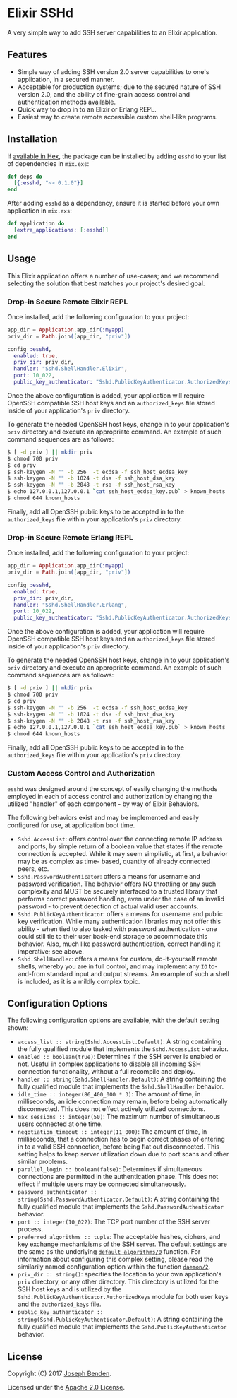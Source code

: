 # Elixir SSHd

A very simple way to add SSH server capabilities to an Elixir application.

## Features

* Simple way of adding SSH version 2.0 server capabilities to one's
  application, in a secured manner.
* Acceptable for production systems; due to the secured nature of
  SSH version 2.0, and the ability of fine-grain access control
  and authentication methods available.
* Quick way to drop in to an Elixir or Erlang REPL.
* Easiest way to create remote accessible custom shell-like
  programs.

## Installation

If [available in Hex](https://hex.pm/docs/publish), the package can be installed
by adding `esshd` to your list of dependencies in `mix.exs`:

```elixir
def deps do
  [{:esshd, "~> 0.1.0"}]
end
```

After adding `esshd` as a dependency, ensure it is started before your own
application in `mix.exs`:

```elixir
def application do
  [extra_applications: [:esshd]]
end
```

## Usage

This Elixir application offers a number of use-cases; and we recommend
selecting the solution that best matches your project's desired goal.

### Drop-in Secure Remote Elixir REPL

Once installed, add the following configuration to your project:

```elixir
app_dir = Application.app_dir(:myapp)
priv_dir = Path.join([app_dir, "priv"])

config :esshd,
  enabled: true,
  priv_dir: priv_dir,
  handler: "Sshd.ShellHandler.Elixir",
  port: 10_022,
  public_key_authenticator: "Sshd.PublicKeyAuthenticator.AuthorizedKeys"
```

Once the above configuration is added, your application will require OpenSSH
compatible SSH host keys and an `authorized_keys` file stored inside of your
application's `priv` directory.

To generate the needed OpenSSH host keys, change in to your application's
`priv` directory and execute an appropriate command. An example of such
command sequences are as follows:

```sh
$ [ -d priv ] || mkdir priv
$ chmod 700 priv
$ cd priv
$ ssh-keygen -N "" -b 256  -t ecdsa -f ssh_host_ecdsa_key
$ ssh-keygen -N "" -b 1024 -t dsa -f ssh_host_dsa_key
$ ssh-keygen -N "" -b 2048 -t rsa -f ssh_host_rsa_key
$ echo 127.0.0.1,127.0.0.1 `cat ssh_host_ecdsa_key.pub` > known_hosts
$ chmod 644 known_hosts
```

Finally, add all OpenSSH public keys to be accepted in to the `authorized_keys`
file within your application's `priv` directory.

### Drop-in Secure Remote Erlang REPL

Once installed, add the following configuration to your project:

```elixir
app_dir = Application.app_dir(:myapp)
priv_dir = Path.join([app_dir, "priv"])

config :esshd,
  enabled: true,
  priv_dir: priv_dir,
  handler: "Sshd.ShellHandler.Erlang",
  port: 10_022,
  public_key_authenticator: "Sshd.PublicKeyAuthenticator.AuthorizedKeys"
```

Once the above configuration is added, your application will require OpenSSH
compatible SSH host keys and an `authorized_keys` file stored inside of your
application's `priv` directory.

To generate the needed OpenSSH host keys, change in to your application's
`priv` directory and execute an appropriate command. An example of such
command sequences are as follows:

```sh
$ [ -d priv ] || mkdir priv
$ chmod 700 priv
$ cd priv
$ ssh-keygen -N "" -b 256  -t ecdsa -f ssh_host_ecdsa_key
$ ssh-keygen -N "" -b 1024 -t dsa -f ssh_host_dsa_key
$ ssh-keygen -N "" -b 2048 -t rsa -f ssh_host_rsa_key
$ echo 127.0.0.1,127.0.0.1 `cat ssh_host_ecdsa_key.pub` > known_hosts
$ chmod 644 known_hosts
```

Finally, add all OpenSSH public keys to be accepted in to the `authorized_keys`
file within your application's `priv` directory.

### Custom Access Control and Authorization

`esshd` was designed around the concept of easily changing the methods
employed in each of access control and authorization by changing the
utilized "handler" of each component - by way of Elixir Behaviors.

The following behaviors exist and may be implemented and easily
configured for use, at application boot time.

- `Sshd.AccessList`: offers control over the connecting remote IP
  address and ports, by simple return of a boolean value that
  states if the remote connection is accepted. While it may seem
  simplistic, at first, a behavior may be as complex as time-
  based, quantity of already connected peers, etc.
- `Sshd.PasswordAuthenticator`: offers a means for username and
  password verification. The behavior offers NO throttling or any
  such complexity and MUST be securely interfaced to a trusted
  library that performs correct password handling, even under
  the case of an invalid password - to prevent detection of
  actual valid user accounts.
- `Sshd.PublicKeyAuthenticator`: offers a means for username and
  public key verification. While many authentication libraries
  may not offer this ability - when tied to also tasked with
  password authentication - one could still tie to their user
  back-end storage to accommodate this behavior. Also, much like
  password authentication, correct handling it imperative; see
  above.
- `Sshd.ShellHandler`: offers a means for custom, do-it-yourself
  remote shells, whereby you are in full control, and may
  implement any `IO` to-and-from standard input and output
  streams. An example of such a shell is included, as it is
  a mildly complex topic.

## Configuration Options

The following configuration options are available, with the
default setting shown:

* `access_list :: string(Sshd.AccessList.Default)`: A string containing
  the fully qualified module that implements the `Sshd.AccessList`
  behavior.
* `enabled :: boolean(true)`: Determines if the SSH server is
  enabled or not. Useful in complex applications to disable
  all incoming SSH connection functionality, without a full
  recompile and deploy.
* `handler :: string(Sshd.ShellHandler.Default)`: A string containing
  the fully qualified module that implements the
  `Sshd.ShellHandler` behavior.
* `idle_time :: integer(86_400_000 * 3)`: The amount of time, in
  milliseconds, an idle connection may remain, before being automatically
  disconnected. This does not effect actively utilized connections.
* `max_sessions :: integer(50)`: The maximum number of simultaneous
  users connected at one time.
* `negotiation_timeout :: integer(11_000)`: The amount of time,
  in milliseconds, that a connection has to begin correct phases of
  entering in to a valid SSH connection, before being flat out
  disconnected. This setting helps to keep server utilization down
  due to port scans and other similar problems.
* `parallel_login :: boolean(false)`: Determines if
  simultaneous connections are permitted in the authentication
  phase. This does not effect if multiple users may be connected
  simultaneously.
* `password_authenticator :: string(Sshd.PasswordAuthenticator.Default)`:
  A string containing the fully qualified module that implements
  the `Sshd.PasswordAuthenticator` behavior.
* `port :: integer(10_022)`: The TCP port number of the SSH server
  process.
* `preferred_algorithms :: tuple`: The acceptable hashes, ciphers,
  and key exchange mechanizisms of the SSH server. The default
  settings are the same as the underlying
  [`default_algorithms/0`](http://erlang.org/doc/man/ssh.html#default_algorithms-0)
  function. For information about configuring this complex setting,
  please read the similarily named configuration option within
  the function [`daemon/2`](http://erlang.org/doc/man/ssh.html#daemon-2).
* `priv_dir :: string()`: specifies the location to your own application's
  `priv` directory, or any other directory. This directory is utilized
  for the SSH host keys and is utilized by the
  `Sshd.PublicKeyAuthenticator.AuthorizedKeys` module for both user keys and
  the `authorized_keys` file.
* `public_key_authenticator :: string(Sshd.PublicKeyAuthenticator.Default)`:
  A string containing the fully qualified module that implements
  the `Sshd.PublicKeyAuthenticator` behavior.

## License

Copyright (C) 2017 [Joseph Benden](mailto:joe@benden.us).

Licensed under the [Apache 2.0 License](https://opensource.org/licenses/Apache-2.0).
